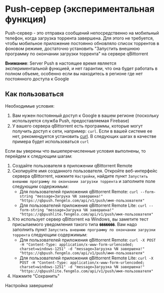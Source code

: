 # Push-сервер (экспериментальная функция)
Push-сервер - это отправка сообщений непосредственно на мобильный телефон, когда загрузка торрента завершена. Для этого не требуется, чтобы мобильное приложение постоянно обновляло список торрентов в фоновом режиме, достаточно установить "Запустить внешнюю программу по окончании загрузки торрента" на сервере qBittorrent

**Внимание**: 
Server Push в настоящее время является экспериментальной функцией, и нет гарантии, что она будет работать в полном объеме, особенно если вы находитесь в регионе где нет постоянного доступа к Google

## Как пользоваться
Необходимые условия:
1. Вам нужен постоянный доступ к Google в вашем регионе (поскольку используется служба Push, предоставляемая Firebase)
2. У вашего сервера qBittorrent есть программы, которые могут получить доступ к сети, например: `curl`. Если в вашей системе ее нет, рекомендуется установить [curl](https://curl.se/). В следующих шагах в качестве примера будет использоваться `curl`

Если вы уверены что вышеперечисленные условия выполнены, то перейдем к следующим шагам:
1. Создайте пользователя в приложении qBittorrent Remote
2. Скопируйте имя созданного пользователя. Откройте веб-интерфейс сервера qBittorrent, нажмите `Настройки`, найдите пункт `Запустить внешнюю программу по окончании загрузки торрента` и заполните поле следующим содержимым:
   - Для пользователей приложения qBittorrent Remote: `curl --form-string "message=Загрука %N завершена!" "https://qbpush.fengmlo.com/api/v1/push/имя-пользователя"`
   - Для пользователей приложения qBittorrent Remote Lite: `curl --form-string "message=Загрука %N завершена!" "https://qbpushlite.fengmlo.com/api/v1/push/имя-пользователя"`
3. Кто использует сервер qBittorrent на Windows, вы заметите тест присылаемого уведомления такого типа `�������`. Вам надо заполнить пункт `Запустить внешнюю программу по окончании загрузки торрента` следующим содержимым:
   - Для пользователей приложения qBittorrent Remote: `curl -X POST -H "Content-Type: application/x-www-form-urlencoded; charset=windows-1251" -d "message=Загрузка %N завершена!" "https://qbpush.fengmlo.com/api/v1/push/имя-пользователя"`
   - Для пользователей приложения qBittorrent Remote Lite: `curl -X POST -H "Content-Type: application/x-www-form-urlencoded; charset=windows-1251" -d "message=Загрузка %N завершена!" "https://qbpushlite.fengmlo.com/api/v1/push/имя-пользователя"`
4. Нажмите "Сохранить"

Настройка завершена!
